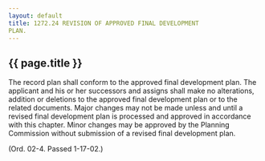 ```yaml
---
layout: default 
title: 1272.24 REVISION OF APPROVED FINAL DEVELOPMENT
PLAN.
---
```


{{ page.title }}
----------------

The record plan shall conform to the approved final development plan.
The applicant and his or her successors and assigns shall make no
alterations, addition or deletions to the approved final development
plan or to the related documents. Major changes may not be made unless
and until a revised final development plan is processed and approved in
accordance with this chapter. Minor changes may be approved by the
Planning Commission without submission of a revised final development
plan.

(Ord. 02-4. Passed 1-17-02.)
